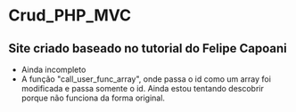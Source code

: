 # Crud_PHP_MVC

## Site criado baseado no tutorial do Felipe Capoani

- Ainda incompleto
- A função "call_user_func_array", onde passa o id como um array foi modificada e passa somente o id. Ainda estou tentando descobrir porque não funciona da forma original. 
 
